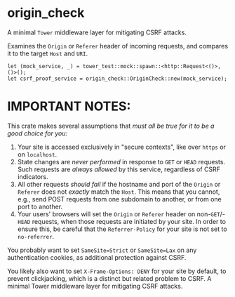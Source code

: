 # origin\_check

A minimal `Tower` middleware layer for mitigating CSRF attacks.

Examines the `Origin` or `Referer` header of incoming requests, and compares
it to the target `Host` and `URI`.

```
let (mock_service, _) = tower_test::mock::spawn::<http::Request<()>, ()>();
let csrf_proof_service = origin_check::OriginCheck::new(mock_service);
```

# IMPORTANT NOTES:

This crate makes several assumptions that *must all be true for it to be a good
choice for you:*

1. Your site is accessed exclusively in "secure contexts", like over `https` or
   on `localhost`.
2. State changes are *never performed* in response to `GET` or `HEAD` requests.
   Such requests are _always allowed_ by this service, regardless of CSRF
   indicators.
3. All other requests _should fail_ if the hostname and port of the `Origin` or
   `Referer` does not _exactly_ match the `Host`. This means that you cannot,
   e.g., send POST requests from one subdomain to another, or from one port to
   another.
4. Your users' browsers will set the `Origin` or `Referer` header on
   non-`GET`/-`HEAD` requests, when those requests are initiated by your site.
   In order to ensure this, be careful that the `Referrer-Policy` for your site
   is not set to `no-referrer`.

You probably want to set `SameSite=Strict` or `SameSite=Lax` on any
authentication cookies, as additional protection against CSRF.

You likely also want to set `X-Frame-Options: DENY` for your site by default,
to prevent clickjacking, which is a distinct but related problem to CSRF.
A minimal Tower middleware layer for mitigating CSRF attacks.
